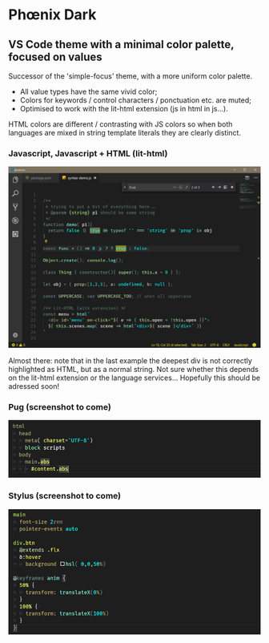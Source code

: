 # Phœnix Dark

## VS Code theme with a minimal color palette, focused on values 

Successor of the 'simple-focus' theme, with a more uniform color palette.

- All value types have the same vivid color;
- Colors for keywords / control characters / ponctuation etc. are muted;
- Optimised to work with the lit-html extension (js in html in js...).

HTML colors are different / contrasting with JS colors so when both languages are mixed in string template literals they are clearly distinct.

### Javascript, Javascript + HTML (lit-html)

![js demo](./screenshots/javascript.png)

Almost there: note that in the last example the deepest div is not correctly highlighted as HTML, but as a normal string. Not sure whether this depends on the lit-html extension or the language services... Hopefully this should be adressed soon!

### Pug (screenshot to come)

![pug demo](./screenshots/pug.png)

### Stylus (screenshot to come)

![stylus demo](./screenshots/stylus.png)